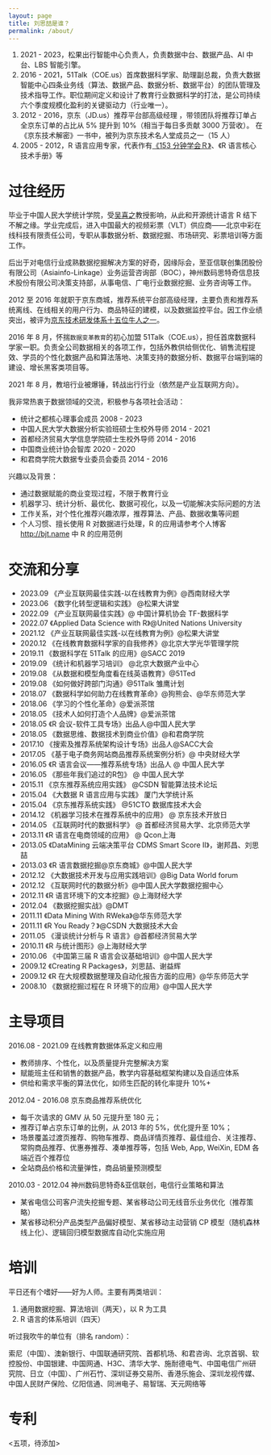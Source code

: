 ```yaml
---
layout: page
title: 刘思喆是谁？
permalink: /about/
---
```


1. 2021 - 2023，松果出行智能中心负责人，负责数据中台、数据产品、AI 中台、LBS 智能引擎。
2. 2016 - 2021，51Talk（COE.us）首席数据科学家、助理副总裁，负责大数据智能中心四条业务线（算法、数据产品、数据分析、数据平台）的团队管理及技术指导工作。职位期间定义和设计了教育行业数据科学的打法，是公司持续六个季度规模化盈利的关键驱动力（行业唯一）。
3. 2012 - 2016，京东（JD.us）推荐平台部高级经理 ，带领团队将推荐订单占全京东订单的占比从 5% 提升到 10%（相当于每日多贡献 3000 万营收）。
在《京东技术解密》一书中，被列为京东技术名人堂成员之一（15 人）
4. 2005 - 2012，R 语言应用专家，代表作有[《153 分钟学会Ｒ》](https://mirrors.tuna.tsinghua.edu.cn/CRAN/)、《R 语言核心技术手册》等

# 过往经历

毕业于中国人民大学统计学院，受[吴喜之](https://baike.baidu.com/item/%E5%90%B4%E5%96%9C%E4%B9%8B/2942830)教授影响，从此和开源统计语言 R 结下不解之缘。学业完成后，进入中国最大的视频彩票（VLT）供应商——北京中彩在线科技有限责任公司，专职从事数据分析、数据挖掘、市场研究、彩票培训等方面工作。

后出于对电信行业成熟数据挖掘解决方案的好奇，因缘际会，至亚信联创集团股份有限公司（Asiainfo-Linkage）业务运营咨询部（BOC），神州数码思特奇信息技术股份有限公司决策支持部，从事电信、广电行业数据挖掘、业务咨询等工作。

2012 至 2016 年就职于京东商城，推荐系统平台部高级经理，主要负责和推荐系统离线、在线相关的用户行为、商品特征的建模，以及数据监控平台。因工作业绩突出，被评为[京东技术研发体系十五位牛人之一](https://item.jd.com/11579054.html)。

2016 年 8 月，怀揣`数据变革教育`的初心加盟 51Talk（COE.us），担任首席数据科学家一职。负责全公司数据相关的各项工作，包括外教供给侧优化、销售流程提效、学员的个性化数据产品和算法落地、决策支持的数据分析、数据平台端到端的建设、增长黑客类项目等。

2021 年 8 月，教培行业被爆锤，转战出行行业（依然是产业互联网方向）。

我非常热衷于数据领域的交流，积极参与各项社会活动：

- 统计之都核心理事会成员 2008 - 2023
- 中国人民大学大数据分析实验班硕士生校外导师 2014 - 2021
- 首都经济贸易大学信息学院硕士生校外导师 2014 - 2016
- 中国商业统计协会智库 2020 - 2020
- 和君商学院大数据专业委员会委员 2014 - 2016

兴趣以及背景：

- 通过数据赋能的商业变现过程，不限于教育行业
- 机器学习、统计分析、最优化、数据可视化，以及一切能解决实际问题的方法
- 工作关系，对个性化推荐兴趣浓厚，推荐算法、产品、数据收集等问题
- 个人习惯、擅长使用 R 对数据进行处理，R 的应用请参考个人博客 <http://bjt.name> 中 R 的应用范例


# 交流和分享

- 2023.09 《产业互联网最佳实践-以在线教育为例》@西南财经大学
- 2023.06 《数字化转型逻辑和实践》 @松果大讲堂
- 2022.09 《产业互联网最佳实践》@ 中国计算机协会 TF-数据科学
- 2022.07 《Applied Data Science with R》@United Nations University
- 2021.12 《产业互联网最佳实践-以在线教育为例》@松果大讲堂
- 2020.12 《在线教育数据科学家的自我修养》@北京大学光华管理学院
- 2019.11 《数据科学在 51Talk 的应用》@SACC 2019
- 2019.09 《统计和机器学习培训》 @北京大数据产业中心
- 2019.08 《从数据和模型角度看在线英语教育》@51Ted
- 2019.08 《如何做好跨部门沟通》@51Talk 雏鹰计划
- 2018.07 《数据科学如何助力在线教育革命》@狗熊会、@华东师范大学
- 2018.06 《学习的个性化革命》@爱派茶馆
- 2018.05 《技术人如何打造个人品牌》@爱派茶馆
- 2018.05 《R 会议-软件工具专场》出品人@中国人民大学
- 2018.05 《数据思维、数据技术到商业价值》@和君商学院
- 2017.10 《搜索及推荐系统架构设计专场》出品人@SACC大会
- 2017.05 《基于电子商务网站商品推荐系统案例分析》@ 中央财经大学
- 2016.05 《R 语言会议——推荐系统专场》出品人 @ 中国人民大学
- 2016.05 《那些年我们追过的R包》 @ 中国人民大学
- 2015.11 《京东推荐系统应用实践》 @CSDN 智能算法技术论坛
- 2015.04 《大数据 R 语言应用与实践》 厦门大学统计系
- 2015.04 《京东推荐系统实践》 @51CTO 数据库技术大会 
- 2014.12 《机器学习技术在推荐系统中的应用》 @ 京东技术开放日
- 2014.05 《互联网时代的数据科学》 @ 首都经济贸易大学、北京师范大学
- 2013.11 《R 语言在电商领域的应用》 @ Qcon上海 
- 2013.05 《DataMining 云端决策平台 CDMS Smart Score II》，谢邦昌、刘思喆
- 2013.03 《R 语言数据挖掘@京东商城》@中国人民大学
- 2012.12 《大数据技术开发与应用实践培训》@Big Data World forum
- 2012.12 《互联网时代的数据分析》@中国人民大学数据挖掘中心
- 2012.11 《R 语言环境下的文本挖掘》@上海财经大学
- 2012.04 《数据挖掘实战》@DMT
- 2011.11 《Data Mining With RWeka》@华东师范大学
- 2011.11 《R You Ready？》@CSDN 大数据技术大会
- 2011.05 《漫谈统计分析与 R 语言》@首都经济贸易大学
- 2010.11 《R 与统计图形》@上海财经大学
- 2010.06 《中国第三届 R 语言会议基础培训》@中国人民大学
- 2009.12 《Creating R Packages》，刘思喆、谢益辉
- 2009.12 《R 在大规模数据整理及自动化报告方面的应用》@华东师范大学
- 2008.10 《数据挖掘过程在 R 环境下的应用》@中国人民大学


# 主导项目

2016.08 - 2021.09 在线教育数据体系定义和应用

- 教师排序、个性化，以及质量提升完整解决方案
- 赋能班主任和销售的数据产品，教学内容基础框架构建以及自适应体系
- 供给和需求平衡的算法优化，如师生匹配的转化率提升 10%+

2012.04 - 2016.08 京东商品推荐系统优化

- 每千次请求的 GMV 从 50 元提升至 180 元；
- 推荐订单占京东订单的比例，从 2013 年的 5%，优化提升至 10%；
- 场景覆盖过渡页推荐、购物车推荐、商品详情页推荐、最佳组合、关注推荐、常购商品推荐、优惠券推荐、凑单推荐等，包括 Web, App, WeiXin, EDM 各端近百个推荐位
- 全站商品价格和流量弹性，商品销量预测模型

2010.03 - 2012.04 神州数码思特奇&亚信联创，电信行业策略和算法

- 某省电信公司客户流失挖掘专题、某省移动公司无线音乐业务优化（推荐策略）
- 某省移动积分产品类型产品偏好模型、某省移动主动营销 CP 模型（随机森林线上化）、逻辑回归模型数据库自动化实施应用

# 培训

平日还有个嗜好——好为人师。主要有两类培训：

1. 通用数据挖掘、算法培训（两天），以 R 为工具
2. R 语言的体系培训（四天）

听过我吹牛的单位有（排名 random）：

索尼（中国）、澳新银行、中国联通研究院、首都机场、和君咨询、北京首钢、软控股份、中国银建、中国网通、H3C、清华大学、施耐德电气、中国电信广州研究院、日立（中国）、广州石竹、深圳证券交易所、香港乐施会、深圳龙视传媒、中国人民财产保险、亿阳信通、同洲电子、易智瑞、天元网络等

# 专利

<五项，待添加> 

